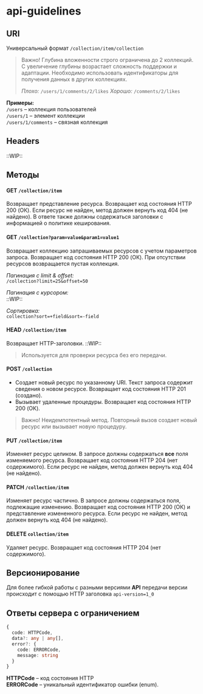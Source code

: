 # api-guidelines

## URI
Универсальный формат
`/collection/item/collection`

> Важно!
> Глубина вложенности строго ограничена до 2 коллекций.
> С увеличение глубины возрастает сложность поддержки и адаптации.
> Необходимо использовать идентификаторы для получения данных в других коллекциях. 
> 
> *Плохо:*
> `/users/1/comments/2/likes`
>  *Хорошо:*
> `/comments/2/likes`

**Примеры:**  
`/users`  – коллекция пользователей  
`/users/1` – элемент коллекции  
`/users/1/comments` – связная коллекция

## Headers
::WIP::

## Методы

#### GET `/collection/item`  
Возвращает представление ресурса.
Возвращает код состояния HTTP 200 (ОК). Если ресурс не найден, метод должен вернуть код 404 (не найдено). В ответе также должны содержаться заголовки с информацией о политике кеширования.

#### GET `/collection?param=value&param1=value1`  
Возвращает коллекцию запрашиваемых ресурсов с учетом параметров запроса.
Возвращает код состояния HTTP 200 (ОК). При отсутствии ресурсов возвращается пустая коллекция.

*Пагинация с limit & offset:*  
`/collection?limit=25&offset=50`  

*Пагинация с курсором:*  
::WIP::  

*Сортировка:*  
`collection?sort=+field&sort=-field`

#### HEAD `/collection/item`  
Возвращает HTTP-заголовки.
::WIP::
> Используется для проверки ресурса без его передачи.

#### POST `/collection`  
- Создает новый ресурс по указанному URI. Текст запроса содержит сведения о новом ресурсе. 
Возвращает код  состояния HTTP 201 (создано).
- Вызывает удаленные процедуры.  Возвращает код состояния HTTP 200 (ОК).

> Важно!
> Неидемпотентный метод. Повторный вызов создает новый ресурс или вызывает новую процедуру.

#### PUT `/collection/item`  
Изменяет ресурс целиком. В запросе должны содержаться **все** поля изменяемого ресурса.
Возвращает код состояния HTTP 204 (нет содержимого).  Если ресурс не найден, метод должен вернуть код 404 (не найдено).

#### PATCH `/collection/item`  
Изменяет ресурс частично. В запросе должны содержаться поля, подлежащие изменению.
Возвращает код состояния HTTP 200 (ОК) и представление измененного ресурса. Если ресурс не найден, метод должен вернуть код 404 (не найдено).

#### DELETE `collection/item`  
Удаляет ресурс.
Возвращает код состояния HTTP 204 (нет содержимого).

## Версионирование
Для более гибкой работы с разными версиями **API** передачи версии происходит с помощью HTTP заголовка `api-version=1_0`

## Ответы сервера с ограничением
```ts
{
  code: HTTPCode,
  data?: any | any[],
  error?: {
    code: ERRORCode,
    message: string
  }
}
```
**HTTPCode** – код состояния HTTP  
**ERRORCode** – уникальный идентификатор ошибки (enum).
